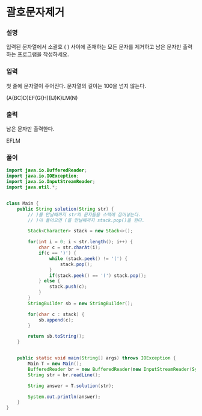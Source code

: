 # 괄호문자제거
### 설명
입력된 문자열에서 소괄호 ( ) 사이에 존재하는 모든 문자를 제거하고 남은 문자만 출력하는 프로그램을 작성하세요.
### 입력
첫 줄에 문자열이 주어진다. 문자열의 길이는 100을 넘지 않는다.
<p>(A(BC)D)EF(G(H)(IJ)K)LM(N)</p>

### 출력
남은 문자만 출력한다.
<p>EFLM</p>

### 풀이
```java
import java.io.BufferedReader;
import java.io.IOException;
import java.io.InputStreamReader;
import java.util.*;


class Main {
    public String solution(String str) {
        // )를 만날때까지 str의 문자들을 스택에 집어넣는다.
        // )이 들어오면 (를 만날때까지 stack.pop()을 한다.

        Stack<Character> stack = new Stack<>();

        for(int i = 0; i < str.length(); i++) {
            char c = str.charAt(i);
            if(c == ')') {
                while (stack.peek() != '(') {
                    stack.pop();
                }
                if(stack.peek() == '(') stack.pop();
            } else {
                stack.push(c);
            }
        }
        StringBuilder sb = new StringBuilder();

        for(char c : stack) {
            sb.append(c);
        }

        return sb.toString();
    }


    public static void main(String[] args) throws IOException {
        Main T = new Main();
        BufferedReader br = new BufferedReader(new InputStreamReader(System.in));
        String str = br.readLine();

        String answer = T.solution(str);

        System.out.println(answer);
    }
}
```
